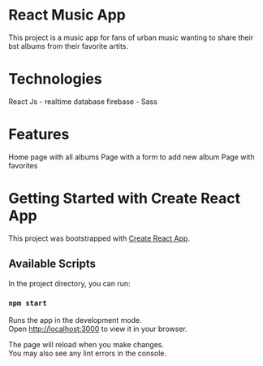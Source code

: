 # React Music App
This project is a music app for fans of urban music wanting to share their bst albums from their favorite artits. 

# Technologies
React Js - realtime database firebase - Sass

# Features
Home page with all albums
Page with a form to add new album
Page with favorites


# Getting Started with Create React App

This project was bootstrapped with [Create React App](https://github.com/facebook/create-react-app).

## Available Scripts

In the project directory, you can run:

### `npm start`

Runs the app in the development mode.\
Open [http://localhost:3000](http://localhost:3000) to view it in your browser.

The page will reload when you make changes.\
You may also see any lint errors in the console.